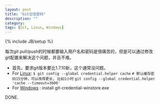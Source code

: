 ```yaml
---
layout: post
title: "Git记住密码"
description: ""
category: 
tags: [Git, Linux, Windows]
---
```

{% include JB/setup %}

每次git pull/push的时候都要输入用户名和密码是很痛苦的，但是可以通过修改git配置来解决这个问题，并且不难。<br/>
* 首先，要求git版本要比1.7.10新，这个通常没问题。
* For [Linux](https://help.github.com/articles/set-up-git#platform-linux):
        `$ git config --global credential.helper cache`
        `# 默认缓存密码15分钟，可以改得更长, 比如1小时`
        `git config --global credential.helper 'cache --timeout=3600'`
* For [Windows](https://help.github.com/articles/set-up-git#platform-windows) :
        install git-credential-winstore.exe

DONE.
